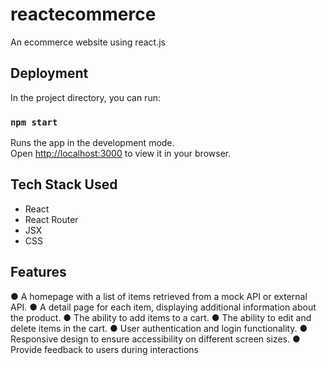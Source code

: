 
# reactecommerce

An ecommerce website using react.js


## Deployment

In the project directory, you can run:

### `npm start`

Runs the app in the development mode.\
Open [http://localhost:3000](http://localhost:3000) to view it in your browser.


## Tech Stack Used

- React 
- React Router
- JSX
- CSS


## Features

● A homepage with a list of items retrieved from a mock API or external API.
● A detail page for each item, displaying additional information about the product.
● The ability to add items to a cart.
● The ability to edit and delete items in the cart.
● User authentication and login functionality.
● Responsive design to ensure accessibility on different screen sizes.
● Provide feedback to users during interactions





